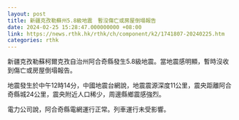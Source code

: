```yaml
---
layout: post
title: 新疆克孜勒蘇州5.8級地震　暫沒傷亡或房屋倒塌報告
date: 2024-02-25 15:28:47.000000000 +08:00
link: https://news.rthk.hk/rthk/ch/component/k2/1741807-20240225.htm
categories: rthk
---
```


新疆克孜勒蘇柯爾克孜自治州阿合奇縣發生5.8級地震。當地震感明顯，暫時沒收到傷亡或房屋倒塌報告。

地震發生於中午12時14分，中國地震台網說，地震震源深度11公里，震央距離阿合奇縣城24公里，震央附近人口稀少，周邊縣鄉震感強烈。

電力公司說，阿合奇縣電網運行正常。列車運行未受影響。
